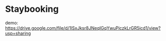 # Staybooking
demo: https://drive.google.com/file/d/1lSxJksr8JNeqIGqYwuPiczkLrGR5icd1/view?usp=sharing
